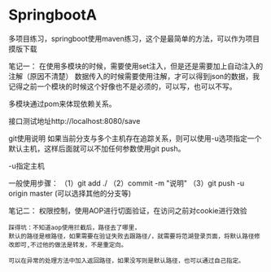 # SpringbootA
多项目练习，springboot使用maven练习，这个是最简单的方法，可以作为项目摸版下载


笔记一：
在使用多模块的时候，需要使用set注入，但是还是需要加上自动注入的注解（原因不清楚）
数据传入的时候需要使用注解，才可以得到json的数据，我记得之前一个模块的时候这个好像也不是必须的，可以写，也可以不写。

多模块通过pom来体现依赖关系。

接口测试地址http://localhost:8080/save

git使用说明
如果当前分支与多个主机存在追踪关系，则可以使用-u选项指定一个默认主机，这样后面就可以不加任何参数使用git push。

-u指定主机 

一般使用步骤：
（1）git add ./ 
（2）commit -m "说明"
（3）git push -u origin master (可以选择其他的分支等)



笔记二：
	权限控制，使用AOP进行切面验证，在访问之前对cookie进行效验


	踩得坑：不知道aop使用拦截后，路径去了哪里，
	默认的路径是根路径，如果需要在验证失败去跟路径/，就需要将范湖登录页面，将默认路径修改即可,不过他的做法是转发，不是重定向。

	可以在异常的处理方法中加入返回路径，如果没写则是默认路径，也可以通过自己指定。

